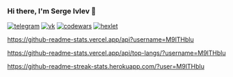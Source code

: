 ### Hi there, I'm Serge Ivlev 👋

[![telegram](https://img.shields.io/badge/Telegram-2CA5E0?style=for-the-badge&logo=telegram&logoColor=white)](https://t.me/SergeIvlev) [![vk](https://img.shields.io/badge/вконтакте-%232E87FB.svg?&style=for-the-badge&logo=vk&logoColor=white)](https://vk.com/sidjo1983) [![codewars](https://img.shields.io/badge/Codewars-B1361E?style=for-the-badge&logo=Codewars&logoColor=white)](https://www.codewars.com/users/M9lTHblu) [![hexlet](https://img.shields.io/badge/hexlet.io-{}?style=for-the-badge&logoColor=white)](https://ru.hexlet.io/u/notarobot)


https://github-readme-stats.vercel.app/api?username=M9lTHblu

https://github-readme-stats.vercel.app/api/top-langs/?username=M9lTHblu

https://github-readme-streak-stats.herokuapp.com/?user=M9lTHblu
<!--
**M9lTHblu/M9lTHblu** is a ✨ _special_ ✨ repository because its `README.md` (this file) appears on your GitHub profile.

Here are some ideas to get you started:

- 🔭 I’m currently working on ...
- 🌱 I’m currently learning ...
- 👯 I’m looking to collaborate on ...
- 🤔 I’m looking for help with ...
- 💬 Ask me about ...
- 📫 How to reach me: ...
- 😄 Pronouns: ...
- ⚡ Fun fact: ...
-->
